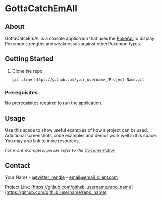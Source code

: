 # GottaCatchEmAll

<!-- ABOUT The Project-->
## About


GottaCatchEmAll is a console application that uses the [PokeApi](https://pokeapi.co/) to display Pokemon strengths and weaknesses against other Pokemon types.

<!-- GETTING STARTED -->
## Getting Started

1. Clone the repo
   ```sh
   git clone https://github.com/your_username_/Project-Name.git
   ```

### Prerequisites

No prerequisites required to run the application.

<!-- USAGE EXAMPLES -->
## Usage

Use this space to show useful examples of how a project can be used. Additional screenshots, code examples and demos work well in this space. You may also link to more resources.

_For more examples, please refer to the [Documentation](https://example.com)_



<!-- CONTACT -->
## Contact

Your Name - [@twitter_handle](https://twitter.com/twitter_handle) - email@email_client.com

Project Link: [https://github.com/github_username/repo_name](https://github.com/github_username/repo_name)




